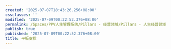 ```yaml
---
created: '2025-07-07T18:43:26.256+08:00'
cssclasses: ''
modified: '2025-07-09T00:22:52.376+08:00'
permalink: /Spaces/PPV人生管理系统/Pillars - 经营领域/Pillars - 人生经营领域/运动/增肌减脂计划/力量训练动作库/平板支撑.md
publish: true
published: '2025-07-09T00:22:52.376+08:00'
title: 平板支撑
---
```

